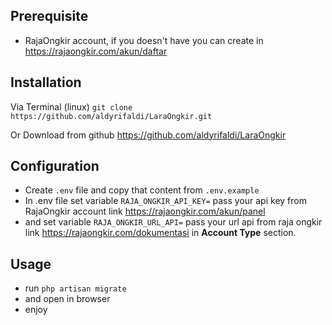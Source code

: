 ## Prerequisite
- RajaOngkir account, if you doesn't have you can create in https://rajaongkir.com/akun/daftar 
## Installation

Via Terminal (linux)
`git clone https://github.com/aldyrifaldi/LaraOngkir.git`

Or Download from github
https://github.com/aldyrifaldi/LaraOngkir

## Configuration
- Create `.env` file and copy that content from `.env.example`
-  In .env file set variable `RAJA_ONGKIR_API_KEY=` pass your api key from RajaOngkir account link https://rajaongkir.com/akun/panel
- and set variable `RAJA_ONGKIR_URL_API=`	pass your url api from raja ongkir link https://rajaongkir.com/dokumentasi in **Account Type** section.

## Usage
- run `php artisan migrate`
- and open in browser
- enjoy
